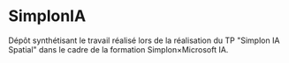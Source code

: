 # SimplonIA
Dépôt synthétisant le travail réalisé lors de la réalisation du TP "Simplon IA Spatial" dans le cadre de la formation Simplon×Microsoft IA.
